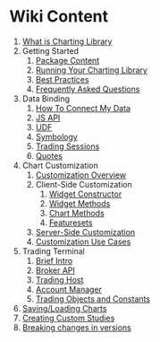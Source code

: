 # Wiki Content

1. [What is Charting Library](/Home.md)
1. Getting Started
    1. [Package Content](/Package-Content.md)
    1. [Running Your Charting Library](/Running-Your-Charting-Library.md)
    1. [Best Practices](/Best-Practices.md)
    1. [Frequently Asked Questions](/Frequently-Asked-Questions.md)
1. Data Binding
    1. [How To Connect My Data](/How-To-Connect-My-Data.md)
    1. [JS API](/JS-Api.md)
    1. [UDF](/UDF.md)
    1. [Symbology](/Symbology.md)
    1. [Trading Sessions](/Trading-Sessions.md)
    1. [Quotes](/Quotes.md)
1. Chart Customization
    1. [Customization Overview](/Customization-Overview.md)
    1. Client-Side Customization
        1. [Widget Constructor](/Widget-Constructor.md)
        1. [Widget Methods](/Widget-Methods.md)
        1. [Chart Methods](/Chart-Methods.md)
        1. [Featuresets](/Featuresets.md)
    1. [Server-Side Customization](/Customization-Overview#customization-done-through-data-stream.md)
    1. [Customization Use Cases](/Customization-Use-Cases.md)
1. Trading Terminal
    1. [Brief Intro](/Trading-Terminal.md)
    1. [Broker API](/Broker-API.md)
    1. [Trading Host](/Trading-Host.md)
    1. [Account Manager](/Account-Manager.md)
    1. [Trading Objects and Constants](/Trading-Objects-and-Constants.md)
1. [Saving/Loading Charts](/Saving-and-Loading-Charts.md)
1. [Creating Custom Studies](/Creating-Custom-Studies.md)
1. [Breaking changes in versions](/Breaking-Changes.md)
